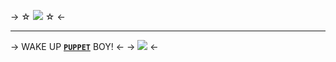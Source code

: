-> ☆ ![](https://mikejima.crd.co/assets/images/gallery27/ef4606f2.gif?v=7f0bb6df) ☆ <-
***
-> WAKE UP [**``PUPPET``**](https://www.youtube.com/watch?v=ct5KfruUi2E) BOY! <-
-> ![](https://i.postimg.cc/Y0nV7Myp/download.png) <-